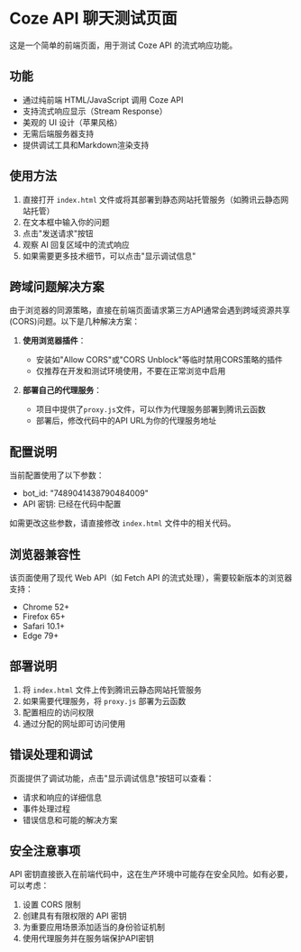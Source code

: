 # Coze API 聊天测试页面

这是一个简单的前端页面，用于测试 Coze API 的流式响应功能。

## 功能

- 通过纯前端 HTML/JavaScript 调用 Coze API
- 支持流式响应显示（Stream Response）
- 美观的 UI 设计（苹果风格）
- 无需后端服务器支持
- 提供调试工具和Markdown渲染支持

## 使用方法

1. 直接打开 `index.html` 文件或将其部署到静态网站托管服务（如腾讯云静态网站托管）
2. 在文本框中输入你的问题
3. 点击"发送请求"按钮
4. 观察 AI 回复区域中的流式响应
5. 如果需要更多技术细节，可以点击"显示调试信息"

## 跨域问题解决方案

由于浏览器的同源策略，直接在前端页面请求第三方API通常会遇到跨域资源共享(CORS)问题。以下是几种解决方案：

1. **使用浏览器插件**：
   - 安装如"Allow CORS"或"CORS Unblock"等临时禁用CORS策略的插件
   - 仅推荐在开发和测试环境使用，不要在正常浏览中启用

2. **部署自己的代理服务**：
   - 项目中提供了`proxy.js`文件，可以作为代理服务部署到腾讯云函数
   - 部署后，修改代码中的API URL为你的代理服务地址

## 配置说明

当前配置使用了以下参数：
- bot_id: "7489041438790484009"
- API 密钥: 已经在代码中配置

如需更改这些参数，请直接修改 `index.html` 文件中的相关代码。

## 浏览器兼容性

该页面使用了现代 Web API（如 Fetch API 的流式处理），需要较新版本的浏览器支持：
- Chrome 52+
- Firefox 65+
- Safari 10.1+
- Edge 79+

## 部署说明

1. 将 `index.html` 文件上传到腾讯云静态网站托管服务
2. 如果需要代理服务，将 `proxy.js` 部署为云函数
3. 配置相应的访问权限
4. 通过分配的网址即可访问使用

## 错误处理和调试

页面提供了调试功能，点击"显示调试信息"按钮可以查看：
- 请求和响应的详细信息
- 事件处理过程
- 错误信息和可能的解决方案

## 安全注意事项

API 密钥直接嵌入在前端代码中，这在生产环境中可能存在安全风险。如有必要，可以考虑：
1. 设置 CORS 限制
2. 创建具有有限权限的 API 密钥
3. 为重要应用场景添加适当的身份验证机制
4. 使用代理服务并在服务端保护API密钥 